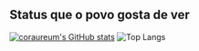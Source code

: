 ## Status que o povo gosta de ver 
[![coraureum's GitHub stats](https://github-readme-stats.vercel.app/api?username=coraureum&size_weight=0.5&count_weight=0.5)](https://github.com/coraureum/github-readme-stats)
![Top Langs](https://github-readme-stats.vercel.app/api/top-langs/?username=coraureum&size_weight=0.5&count_weight=0.5)
